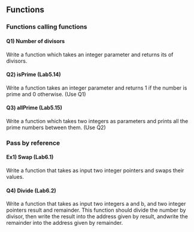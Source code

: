 ## Functions

### Functions calling functions

#### Q1) Number of divisors
Write a function which takes an integer parameter and returns its of divisors.

#### Q2) isPrime (Lab5.14)
Write a function takes an integer parameter and returns 1 if the number is prime and 0 otherwise. (Use Q1)

#### Q3) allPrime (Lab5.15)
Write a function which takes two integers as parameters and prints all the prime numbers between them. (Use Q2)

### Pass by reference

#### Ex1) Swap (Lab6.1)

Write a function that takes as input two integer pointers and swaps their values.  

#### Q4) Divide (Lab6.2)

Write a function that takes as input two integers a and b, and two integer pointers result and remainder. 
This function should divide the number by divisor, then write the result into the address given by result, andwrite the remainder into the address given by remainder. 




